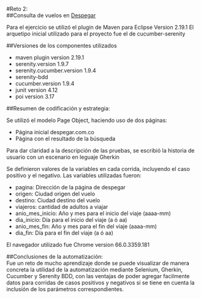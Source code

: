 #Reto 2:  
##Consulta de vuelos en [Despegar](www.despegar.com.co)

Para el ejercicio se utilizó el plugin de Maven para Eclipse Version 2.19.1
El arquetipo inicial utilizado para el proyecto fue el de cucumber-serenity

##Versiones de los componentes utilizados
- maven plugin version 2.19.1
- serenity.version 1.9.7
- serenity.cucumber.version 1.9.4
- serenity-bdd
- cucumber.version 1.9.4
- junit version 4.12
- poi version 3.17

##Resumen de codificación y estrategia:

Se utilizó el modelo Page Object, haciendo uso de dos páginas:
- Página inicial despegar.com.co
- Página con el resultado de la búsqueda

Para dar claridad a la descripción de las pruebas, se escribió la historia de usuario con un escenario en leguaje Gherkin

Se definieron valores de la variables en cada corrida, incluyendo el caso positivo y el negativo. Las variables utilizadas fueron:
- pagina: Dirección de la página de despegar
- origen: Ciudad origen del vuelo
- destino: Ciudad destino del vuelo
- viajeros: cantidad de adultos a viajar
- anio_mes_inicio: Año y mes para el inicio del viaje (aaaa-mm)
- dia_inicio: Día para el inicio del viaje (a ó aa)
- anio_mes_fin: Año y mes para el fin del viaje (aaaa-mm)
- dia_fin: Día para el fin del viaje (a ó aa)

El navegador utilizado fue Chrome version 66.0.3359.181  

##Conclusiones de la automatización:  
Fue un reto de mucho aprendizaje donde se puede visualizar de manera concreta la utilidad de la automatización mediante Selenium, Gherkin, Cucumber y Serenity BDD, con las ventajas de poder agregar facilmente datos para corridas de casos positivos y negativos si se tiene en cuenta la inclusión de los parámetros correspondientes.

